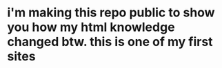 

# i'm making this repo public to show you how my html knowledge changed btw. this is one of my first sites
